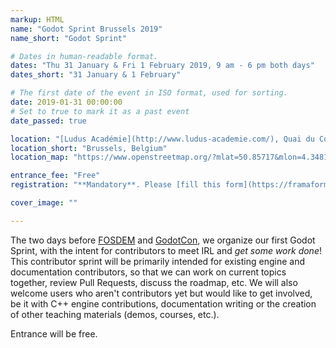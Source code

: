 ```yaml
---
markup: HTML
name: "Godot Sprint Brussels 2019"
name_short: "Godot Sprint"

# Dates in human-readable format.
dates: "Thu 31 January & Fri 1 February 2019, 9 am - 6 pm both days"
dates_short: "31 January & 1 February"

# The first date of the event in ISO format, used for sorting.
date: 2019-01-31 00:00:00
# Set to true to mark it as a past event
date_passed: true

location: "[Ludus Académie](http://www.ludus-academie.com/), Quai du Commerce, 48, 1000 Brussels, Belgium"
location_short: "Brussels, Belgium"
location_map: "https://www.openstreetmap.org/?mlat=50.85717&mlon=4.34818#map=19/50.85717/4.34818"

entrance_fee: "Free"
registration: "**Mandatory**. Please [fill this form](https://framaforms.org/registration-for-godotcon-godot-sprint-brussels-2019-1541594499) ASAP so that we know who will be there and can organize the event accordingly."

cover_image: ""

---
```


<p>
	The two days before <a href="#fosdem-2019">FOSDEM</a> and <a href="#godotcon-2019">GodotCon</a>, we organize our first
	Godot Sprint, with the intent for contributors to meet IRL and <em>get some work done</em>! This contributor
	sprint will be primarily intended for existing engine and documentation contributors, so that we can work on
	current topics together, review Pull Requests, discuss the roadmap, etc. We will also welcome users who aren't
	contributors yet but would like to get involved, be it with C++ engine contributions, documentation writing or
	the creation of other teaching materials (demos, courses, etc.).
</p>

<p>Entrance will be free.</p>
